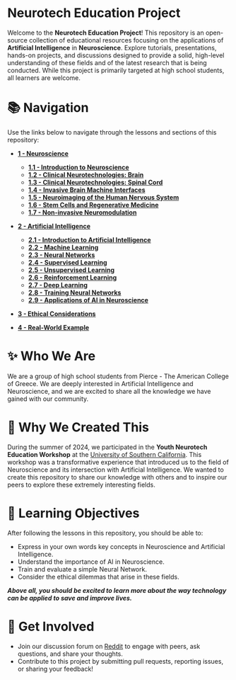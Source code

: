 # Neurotech Education Project

Welcome to the **Neurotech Education Project**! This repository is an open-source collection of educational resources focusing on the applications of **Artificial Intelligence** in **Neuroscience**. Explore tutorials, presentations, hands-on projects, and discussions designed to provide a solid, high-level understanding of these fields and of the latest research that is being conducted. While this project is primarily targeted at high school students, all learners are welcome.

# 📚 Navigation

Use the links below to navigate through the lessons and sections of this repository:

- [**1 - Neuroscience**]()
  - [**1.1 - Introduction to Neuroscience**]()
  - [**1.2 - Clinical Neurotechnologies: Brain**]()
  - [**1.3 - Clinical Neurotechnologies: Spinal Cord**]()
  - [**1.4 - Invasive Brain Machine Interfaces**]()
  - [**1.5 - Neuroimaging of the Human Nervous System**]()
  - [**1.6 - Stem Cells and Regenerative Medicine**]()
  - [**1.7 - Non-invasive Neuromodulation**]()

- [**2 - Artificial Intelligence**]()
  - [**2.1 - Introduction to Artificial Intelligence**]()
  - [**2.2 - Machine Learning**]()
  - [**2.3 - Neural Networks**]()
  - [**2.4 - Supervised Learning**]()
  - [**2.5 - Unsupervised Learning**]()
  - [**2.6 - Reinforcement Learning**]()
  - [**2.7 - Deep Learning**]()
  - [**2.8 - Training Neural Networks**]()
  - [**2.9 - Applications of AI in Neuroscience**]()

- [**3 - Ethical Considerations**]()
- [**4 - Real-World Example**]()

# ✨ Who We Are

We are a group of high school students from Pierce - The American College of Greece. We are deeply interested in Artificial Intelligence and Neuroscience, and we are excited to share all the knowledge we have gained with our community.

# 🎯 Why We Created This

During the summer of 2024, we participated in the **Youth Neurotech Education Workshop** at the [University of Southern California](https://usc.edu). This workshop was a transformative experience that introduced us to the field of Neuroscience and its intersection with Artificial Intelligence. We wanted to create this repository to share our knowledge with others and to inspire our peers to explore these extremely interesting fields.

# 🧠 Learning Objectives

After following the lessons in this repository, you should be able to:

- Express in your own words key concepts in Neuroscience and Artificial Intelligence.
- Understand the importance of AI in Neuroscience.
- Train and evaluate a simple Neural Network.
- Consider the ethical dilemmas that arise in these fields.

***Above all, you should be excited to learn more about the way technology can be applied to save and improve lives.***

# 🤝 Get Involved

- Join our discussion forum on [Reddit](https://www.reddit.com/r/NeurotechEducation) to engage with peers, ask questions, and share your thoughts.
- Contribute to this project by submitting pull requests, reporting issues, or sharing your feedback!
